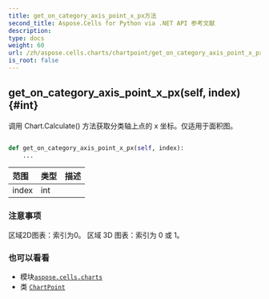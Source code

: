 ```yaml
---
title: get_on_category_axis_point_x_px方法
second_title: Aspose.Cells for Python via .NET API 参考文献
description:
type: docs
weight: 60
url: /zh/aspose.cells.charts/chartpoint/get_on_category_axis_point_x_px/
is_root: false
---
```

##  get_on_category_axis_point_x_px(self, index) {#int}
调用 Chart.Calculate() 方法获取分类轴上点的 x 坐标。仅适用于面积图。



```python

def get_on_category_axis_point_x_px(self, index):
    ...
```


|范围|类型|描述|
| :- | :- | :- |
| index | int |  |
### 注意事项

区域2D图表：索引为0。
区域 3D 图表：索引为 0 或 1。


### 也可以看看
* 模块[`aspose.cells.charts`](../../)
* 类 [`ChartPoint`](/cells/python-net/zh/aspose.cells.charts/chartpoint)
